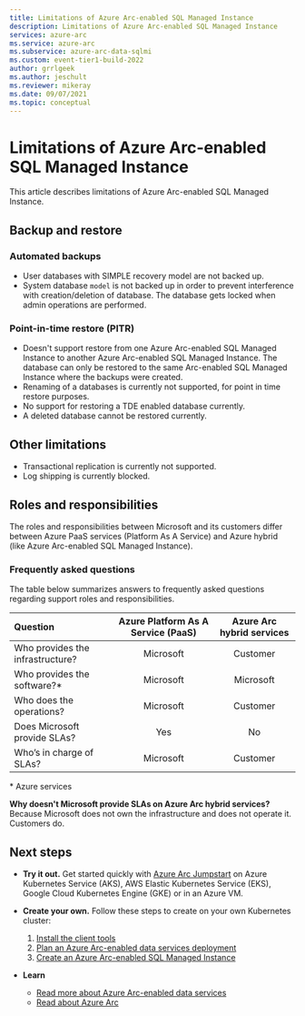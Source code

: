 ```yaml
---
title: Limitations of Azure Arc-enabled SQL Managed Instance
description: Limitations of Azure Arc-enabled SQL Managed Instance
services: azure-arc
ms.service: azure-arc
ms.subservice: azure-arc-data-sqlmi
ms.custom: event-tier1-build-2022
author: grrlgeek
ms.author: jeschult
ms.reviewer: mikeray
ms.date: 09/07/2021
ms.topic: conceptual
---
```


# Limitations of Azure Arc-enabled SQL Managed Instance

This article describes limitations of Azure Arc-enabled SQL Managed Instance. 

## Backup and restore

### Automated backups 

-  User databases with SIMPLE recovery model are not backed up.
-  System database `model` is not backed up in order to prevent interference with creation/deletion of database. The database gets locked when admin operations are performed.

### Point-in-time restore (PITR)

-  Doesn't support restore from one Azure Arc-enabled SQL Managed Instance to another Azure Arc-enabled SQL Managed Instance.  The database can only be restored to the same Arc-enabled SQL Managed Instance where the backups were created.
-  Renaming of a databases is currently not supported, for point in time restore purposes.
-  No support for restoring a TDE enabled database currently.
-  A deleted database cannot be restored currently.

## Other limitations 

-  Transactional replication is currently not supported.
-  Log shipping is currently blocked.

## Roles and responsibilities

The roles and responsibilities between Microsoft and its customers differ between Azure PaaS services (Platform As A Service) and Azure hybrid (like Azure Arc-enabled SQL Managed Instance). 

### Frequently asked questions

The table below summarizes answers to frequently asked questions regarding support roles and responsibilities.

| Question                          | Azure Platform As A Service (PaaS) | Azure Arc hybrid services |
|:----------------------------------|:------------------------------------:|:---------------------------:|
| Who provides the infrastructure?  | Microsoft                          | Customer                  |
| Who provides the software?*       | Microsoft                          | Microsoft                 |
| Who does the operations?          | Microsoft                          | Customer                  |
| Does Microsoft provide SLAs?      | Yes                                | No                        |
| Who’s in charge of SLAs?          | Microsoft                          | Customer                  |

\* Azure services

__Why doesn't Microsoft provide SLAs on Azure Arc hybrid services?__ Because Microsoft does not own the infrastructure and does not operate it. Customers do.

## Next steps

- **Try it out.** Get started quickly with [Azure Arc Jumpstart](https://azurearcjumpstart.io/azure_arc_jumpstart/azure_arc_data/) on Azure Kubernetes Service (AKS), AWS Elastic Kubernetes Service (EKS), Google Cloud Kubernetes Engine (GKE) or in an Azure VM. 

- **Create your own.** Follow these steps to create on your own Kubernetes cluster: 
   1. [Install the client tools](install-client-tools.md)
   2. [Plan an Azure Arc-enabled data services deployment](plan-azure-arc-data-services.md)
   3. [Create an Azure Arc-enabled SQL Managed Instance](create-sql-managed-instance.md) 

- **Learn**
   - [Read more about Azure Arc-enabled data services](https://azure.microsoft.com/services/azure-arc/hybrid-data-services)
   - [Read about Azure Arc](https://aka.ms/azurearc)
